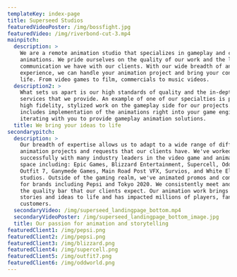 ```yaml
---
templateKey: index-page
title: Superseed Studios
featuredVideoPoster: /img/bossfight.jpg
featuredVideo: /img/riverbond-cut-3.mp4
mainpitch:
  description: >
    We are a remote animation studio that specializes in gameplay and cinematic
    animations. We pride ourselves on the quality of our work and the level of
    communication we have with our clients. With our wide breadth of animation
    experience, we can handle your animation project and bring your concepts to
    life. From video games to film, commercials to music videos.
  description2: >
    What sets us apart is our high standards of quality and the in-depth
    services that we provide. An example of one of our specialties is providing
    high fidelity, stylized work on the gameplay side for our projects. This
    includes implementation of the animations right into your game engine and
    iterating with you to provide gameplay animation solutions.
  title: We bring your ideas to life
secondarypitch:
  description: >
    Our breadth of expertise allows us to adapt to a wide range of different
    animation projects and requests that our clients have. We've worked
    successfully with many industry leaders in the video game and animation
    space including: Epic Games, Blizzard Entertainment, Supercell, Oddworld,
    Outfit 7, Ganymede Games, Main Road Post VFX, Survios, and White Elk game
    studios. Outside of the gaming realm, we've animated promos and commercials
    for brands including Pepsi and Tokyo 2020. We consistently meet and exceed
    the quality bar that our clients expect. Our animation work brings your
    stories and ideas to life and has impacted millions of players, fans, and
    customers.
  secondaryVideo: /img/superseed_landingpage_bottom.mp4
  secondaryVideoPoster: /img/superseed_landingpage_bottom_image.jpg
  title: Our passion for animation and storytelling
featuredClient1: /img/pepsi.png
featuredClient2: /img/pepsi.png
featuredClient3: /img/blizzard.png
featuredClient4: /img/supercell.png
featuredClient5: /img/outfit7.png
featuredClient6: /img/oddworld.png
---
```


